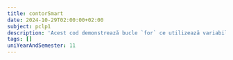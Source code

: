 ```yaml
---
title: contorSmart
date: 2024-10-29T02:00:00+02:00
subject: pclp1
description: 'Acest cod demonstrează bucle `for` ce utilizează variabile `float` ca iterator, cu pași de incrementare diferiți (inclusiv zecimale). Ilustrează formatarea ieșirilor (`printf`) și implică atenție la precizia numerelor în virgulă mobilă.'
tags: []
uniYearAndSemester: 11
---
```


